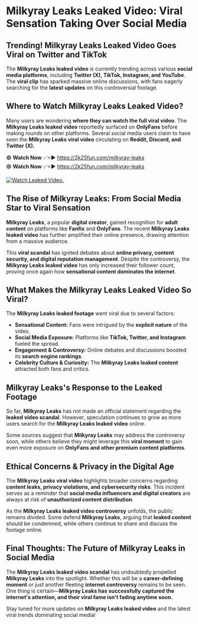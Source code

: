 # Milkyray Leaks Leaked Video: Viral Sensation Taking Over Social Media

## **Trending! Milkyray Leaks Leaked Video Goes Viral on Twitter and TikTok**
The **Milkyray Leaks leaked video** is currently trending across various **social media platforms**, including **Twitter (X), TikTok, Instagram, and YouTube**. The **viral clip** has sparked massive online discussions, with fans eagerly searching for the **latest updates** on this controversial footage.

## **Where to Watch Milkyray Leaks Leaked Video?**
Many users are wondering **where they can watch the full viral video**. The **Milkyray Leaks leaked video** reportedly surfaced on **OnlyFans** before making rounds on other platforms. Several social media users claim to have seen the **Milkyray Leaks viral video** circulating on **Reddit, Discord, and Twitter (X).**

🟢 **Watch Now** ✅=► https://2k25fun.com/milkyray-leaks  
🟢 **Watch Now** ✅=► https://2k25fun.com/milkyray-leaks  

[![Watch Leaked Video.](https://miro.medium.com/v2/resize:fit:828/format:webp/1*cilzJN44JGOrTw9NJCrNHA.gif "Watch Leaked Video")](https://2k25fun.com/milkyray-leaks)

## **The Rise of Milkyray Leaks: From Social Media Star to Viral Sensation**
**Milkyray Leaks**, a popular **digital creator**, gained recognition for **adult content** on platforms like **Fanfix** and **OnlyFans**. The recent **Milkyray Leaks leaked video** has further amplified their online presence, drawing attention from a massive audience.

This **viral scandal** has ignited debates about **online privacy, content security, and digital reputation management**. Despite the controversy, the **Milkyray Leaks leaked video** has only increased their follower count, proving once again how **sensational content dominates the internet**.

## **What Makes the Milkyray Leaks Leaked Video So Viral?**
The **Milkyray Leaks leaked footage** went viral due to several factors:
- **Sensational Content:** Fans were intrigued by the **explicit nature** of the video.
- **Social Media Exposure:** Platforms like **TikTok, Twitter, and Instagram** fueled the spread.
- **Engagement & Controversy:** Online debates and discussions boosted its **search engine rankings**.
- **Celebrity Culture & Curiosity:** The **Milkyray Leaks leaked content** attracted both fans and critics.

## **Milkyray Leaks's Response to the Leaked Footage**
So far, **Milkyray Leaks** has not made an official statement regarding the **leaked video scandal**. However, speculation continues to grow as more users search for the **Milkyray Leaks leaked video** online.

Some sources suggest that **Milkyray Leaks** may address the controversy soon, while others believe they might leverage this **viral moment** to gain even more exposure on **OnlyFans and other premium content platforms**.

## **Ethical Concerns & Privacy in the Digital Age**
The **Milkyray Leaks viral video** highlights broader concerns regarding **content leaks, privacy violations, and cybersecurity risks**. This incident serves as a reminder that **social media influencers and digital creators** are always at risk of **unauthorized content distribution**.

As the **Milkyray Leaks leaked video controversy** unfolds, the public remains divided. Some defend **Milkyray Leaks**, arguing that **leaked content** should be condemned, while others continue to share and discuss the footage online.

## **Final Thoughts: The Future of Milkyray Leaks in Social Media**
The **Milkyray Leaks leaked video scandal** has undoubtedly propelled **Milkyray Leaks** into the spotlight. Whether this will be a **career-defining moment** or just another fleeting **internet controversy** remains to be seen. One thing is certain—**Milkyray Leaks has successfully captured the internet's attention, and their viral fame isn't fading anytime soon.**

Stay tuned for more updates on **Milkyray Leaks leaked video** and the latest viral trends dominating social media!